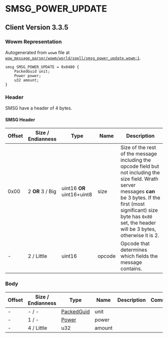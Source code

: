 # SMSG_POWER_UPDATE

## Client Version 3.3.5

### Wowm Representation

Autogenerated from `wowm` file at [`wow_message_parser/wowm/world/spell/smsg_power_update.wowm:1`](https://github.com/gtker/wow_messages/tree/main/wow_message_parser/wowm/world/spell/smsg_power_update.wowm#L1).
```rust,ignore
smsg SMSG_POWER_UPDATE = 0x0480 {
    PackedGuid unit;
    Power power;
    u32 amount;
}
```
### Header

SMSG have a header of 4 bytes.

#### SMSG Header

| Offset | Size / Endianness | Type   | Name   | Description |
| ------ | ----------------- | ------ | ------ | ----------- |
| 0x00   | 2 **OR** 3 / Big           | uint16 **OR** uint16+uint8 | size | Size of the rest of the message including the opcode field but not including the size field. Wrath server messages **can** be 3 bytes. If the first (most significant) size byte has `0x80` set, the header will be 3 bytes, otherwise it is 2.|
| -      | 2 / Little| uint16 | opcode | Opcode that determines which fields the message contains. |

### Body

| Offset | Size / Endianness | Type | Name | Description | Comment |
| ------ | ----------------- | ---- | ---- | ----------- | ------- |
| - | - / - | [PackedGuid](../types/packed-guid.md) | unit |  |  |
| - | 1 / - | [Power](power.md) | power |  |  |
| - | 4 / Little | u32 | amount |  |  |

